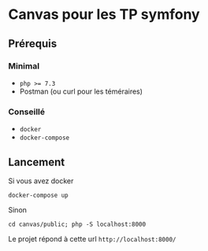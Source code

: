 # Canvas pour les TP symfony

## Prérequis
### Minimal
* `php >= 7.3`
* Postman (ou curl pour les téméraires)
### Conseillé 
* `docker`
* `docker-compose`
## Lancement

Si vous avez docker 

`docker-compose up`

Sinon

`cd canvas/public; php -S localhost:8000`

Le projet répond à cette url `http://localhost:8000/`